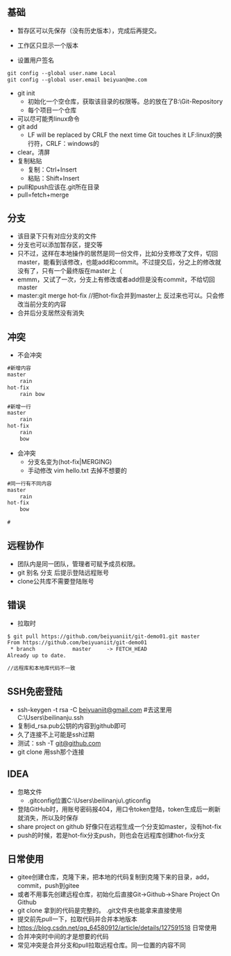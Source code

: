 ## 基础

- 暂存区可以先保存（没有历史版本），完成后再提交。
- 工作区只显示一个版本

- 设置用户签名

```txt
git config --global user.name Local
git config --global user.email beiyuan@me.com
```

- git init
  - 初始化一个空仓库，获取该目录的权限等。总的放在了B:\Git-Repository
  - 每个项目一个仓库
- 可以尽可能秀linux命令
- git add
  -  LF will be replaced by CRLF the next time Git touches it        LF:linux的换行符，CRLF：windows的
- clear。清屏
- 复制粘贴
  - 复制：Ctrl+Insert
  - 粘贴：Shift+Insert
- pull和push应该在.git所在目录
- pull=fetch+merge

## 分支

- 该目录下只有对应分支的文件
- 分支也可以添加暂存区，提交等
- 只不过，这样在本地操作的居然是同一份文件，比如分支修改了文件，切回master，能看到该修改，也能add和commit。不过提交后，分之上的修改就没有了，只有一个最终版在master上（
- emmm，又试了一次，分支上有修改或者add但是没有commit，不给切回master
- master:git merge hot-fix     //把hot-fix合并到master上        反过来也可以。只会修改当前分支的内容
- 合并后分支居然没有消失

## 冲突

- 不会冲突

```txt
#新增内容
master
	rain
hot-fix
	rain bow

#新增一行
master 
	rain
hot-fix
	rain
	bow
```

- 会冲突
  - 分支名变为(hot-fix|MERGING)
  - 手动修改  vim hello.txt     去掉不想要的

```txt
#同一行有不同内容
master
	rain
hot-fix
	bow 
	
#
```

## 远程协作

- 团队内是同一团队，管理者可赋予成员权限。
- git 别名 分支        后提示登陆远程账号
- clone公共库不需要登陆账号

## 错误

- 拉取时

```txt
$ git pull https://github.com/beiyuaniit/git-demo01.git master
From https://github.com/beiyuaniit/git-demo01
 * branch            master     -> FETCH_HEAD
Already up to date.

//远程库和本地库代码不一致
```

## SSH免密登陆

- ssh-keygen -t rsa -C beiyuaniit@gmail.com               #去这里用C:\Users\beilinanju\.ssh
- 复制id_rsa.pub公钥的内容到github即可
- 久了连接不上可能是ssh过期
- 测试：ssh -T git@github.com
- git clone 用ssh那个连接

## IDEA

- 忽略文件
  - .gitconfig位置C:\Users\beilinanju\\.gticonfig
- 登陆GitHub时，用账号密码报404，用口令token登陆，token生成后一刷新就消失，所以及时保存
- share project on github    好像只在远程生成一个分支如master，没有hot-fix
- push的时候，若是hot-fix分支push，则也会在远程库创建hot-fix分支

## 日常使用

- gitee创建仓库，克隆下来，把本地的代码复制到克隆下来的目录，add，commit，push到gitee
- 或者不用事先创建远程仓库，初始化后直接Git->Github->Share Project On Github
- git clone 拿到的代码是完整的。 .git文件夹也能拿来直接使用
- 提交前先pull一下，拉取代码并合并本地版本
- https://blog.csdn.net/qq_64580912/article/details/127591518   日常使用
- 合并冲突时中间的才是想要的代码
- 常见冲突是合并分支和pull拉取远程仓库。同一位置的内容不同
